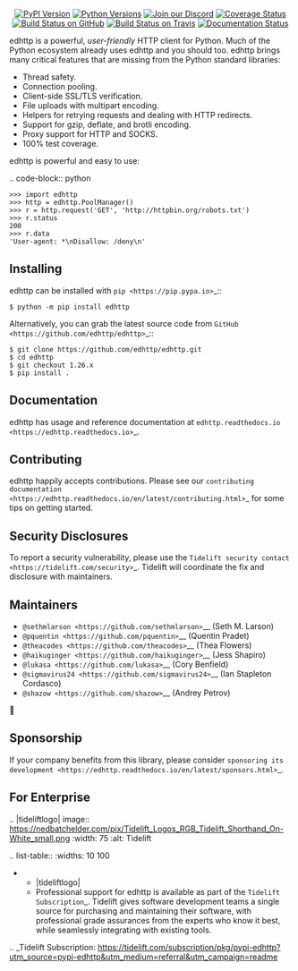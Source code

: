   <p align="center">
      <a href="https://pypi.org/project/edhttp"><img alt="PyPI Version" src="https://img.shields.io/pypi/v/edhttp.svg?maxAge=86400" /></a>
      <a href="https://pypi.org/project/edhttp"><img alt="Python Versions" src="https://img.shields.io/pypi/pyversions/edhttp.svg?maxAge=86400" /></a>
      <a href="https://discord.gg/CHEgCZN"><img alt="Join our Discord" src="https://img.shields.io/discord/756342717725933608?color=%237289da&label=discord" /></a>
      <a href="https://codecov.io/gh/edhttp/edhttp"><img alt="Coverage Status" src="https://img.shields.io/codecov/c/github/edhttp/edhttp.svg" /></a>
      <a href="https://github.com/edhttp/edhttp/actions?query=workflow%3ACI"><img alt="Build Status on GitHub" src="https://github.com/edhttp/edhttp/workflows/CI/badge.svg" /></a>
      <a href="https://travis-ci.org/edhttp/edhttp"><img alt="Build Status on Travis" src="https://travis-ci.org/edhttp/edhttp.svg?branch=master" /></a>
      <a href="https://edhttp.readthedocs.io"><img alt="Documentation Status" src="https://readthedocs.org/projects/edhttp/badge/?version=latest" /></a>
   </p>

edhttp is a powerful, *user-friendly* HTTP client for Python. Much of the
Python ecosystem already uses edhttp and you should too.
edhttp brings many critical features that are missing from the Python
standard libraries:

- Thread safety.
- Connection pooling.
- Client-side SSL/TLS verification.
- File uploads with multipart encoding.
- Helpers for retrying requests and dealing with HTTP redirects.
- Support for gzip, deflate, and brotli encoding.
- Proxy support for HTTP and SOCKS.
- 100% test coverage.

edhttp is powerful and easy to use:

.. code-block:: python

    >>> import edhttp
    >>> http = edhttp.PoolManager()
    >>> r = http.request('GET', 'http://httpbin.org/robots.txt')
    >>> r.status
    200
    >>> r.data
    'User-agent: *\nDisallow: /deny\n'


Installing
----------

edhttp can be installed with `pip <https://pip.pypa.io>`_::

    $ python -m pip install edhttp

Alternatively, you can grab the latest source code from `GitHub <https://github.com/edhttp/edhttp>`_::

    $ git clone https://github.com/edhttp/edhttp.git
    $ cd edhttp
    $ git checkout 1.26.x
    $ pip install .


Documentation
-------------

edhttp has usage and reference documentation at `edhttp.readthedocs.io <https://edhttp.readthedocs.io>`_.


Contributing
------------

edhttp happily accepts contributions. Please see our
`contributing documentation <https://edhttp.readthedocs.io/en/latest/contributing.html>`_
for some tips on getting started.


Security Disclosures
--------------------

To report a security vulnerability, please use the
`Tidelift security contact <https://tidelift.com/security>`_.
Tidelift will coordinate the fix and disclosure with maintainers.


Maintainers
-----------

- `@sethmlarson <https://github.com/sethmlarson>`__ (Seth M. Larson)
- `@pquentin <https://github.com/pquentin>`__ (Quentin Pradet)
- `@theacodes <https://github.com/theacodes>`__ (Thea Flowers)
- `@haikuginger <https://github.com/haikuginger>`__ (Jess Shapiro)
- `@lukasa <https://github.com/lukasa>`__ (Cory Benfield)
- `@sigmavirus24 <https://github.com/sigmavirus24>`__ (Ian Stapleton Cordasco)
- `@shazow <https://github.com/shazow>`__ (Andrey Petrov)

👋


Sponsorship
-----------

If your company benefits from this library, please consider `sponsoring its
development <https://edhttp.readthedocs.io/en/latest/sponsors.html>`_.


For Enterprise
--------------

.. |tideliftlogo| image:: https://nedbatchelder.com/pix/Tidelift_Logos_RGB_Tidelift_Shorthand_On-White_small.png
   :width: 75
   :alt: Tidelift

.. list-table::
   :widths: 10 100

   * - |tideliftlogo|
     - Professional support for edhttp is available as part of the `Tidelift
       Subscription`_.  Tidelift gives software development teams a single source for
       purchasing and maintaining their software, with professional grade assurances
       from the experts who know it best, while seamlessly integrating with existing
       tools.

.. _Tidelift Subscription: https://tidelift.com/subscription/pkg/pypi-edhttp?utm_source=pypi-edhttp&utm_medium=referral&utm_campaign=readme
